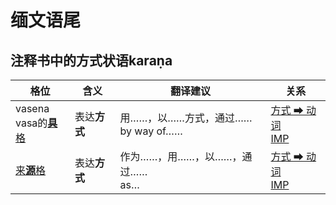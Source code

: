 # 缅文语尾
## 注释书中的方式状语karaṇa

|格位|含义|翻译建议|关系|
|-|-|-|-|
|vasena<br>vasa的[**具**格](https://assets-hk.wikipali.org/pali-handbook/zh-Hans/declension/instr.html)|表达**方式**|用……，以……方式，通过……<br>by way of……|[方式 ➡ 动词<br>IMP](https://assets-hk.wikipali.org/pali-handbook/zh-Hans/basic-relation/instr/instr-imp.html)|
|[来**源**格](https://assets-hk.wikipali.org/pali-handbook/zh-Hans/declension/abl.html)|表达**方式**|作为……，用……，以……，通过……<br>as…|[方式 ➡ 动词<br>IMP](https://assets-hk.wikipali.org/pali-handbook/zh-Hans/basic-relation/instr/instr-imp.html)|
